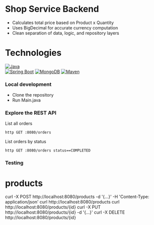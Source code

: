 # Shop Service Backend
- Calculates total price based on Product x Quantity
- Uses BigDecimal for accurate currency computation
- Clean separation of data, logic, and repository layers

# Technologies

[![Java](https://skillicons.dev/icons?i=java)](https://openjdk.org/)  
[![Spring Boot](https://skillicons.dev/icons?i=spring)](https://spring.io/projects/spring-boot)
[![MongoDB](https://skillicons.dev/icons?i=mongodb)](https://www.mongodb.com/) 
[![Maven](https://skillicons.dev/icons?i=maven)](https://maven.apache.org/)  

### Local development

- Clone the repository
- Run Main.java

### Explore the REST API

List all orders

`http GET :8080/orders`

List orders by status

`http GET :8080/orders status==COMPLETED`

### Testing

# products
curl -X POST   http://localhost:8080/products   -d '{...}' -H 'Content-Type: application/json'
curl http://localhost:8080/products
curl http://localhost:8080/products/{id}
curl -X PUT    http://localhost:8080/products/{id}   -d '{...}'
curl -X DELETE http://localhost:8080/products/{id}


